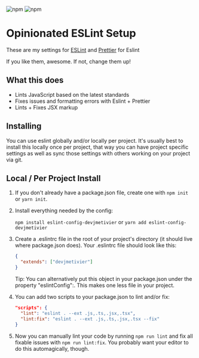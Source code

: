 ![npm](https://img.shields.io/npm/v/eslint-config-devjmetivier.svg)
![npm](https://img.shields.io/npm/dt/eslint-config-devjmetivier.svg)

# Opinionated ESLint Setup

These are my settings for [ESLint](https://eslint.org/) and [Prettier](https://prettier.io/) for Eslint

If you like them, awesome. If not, change them up!

## What this does

- Lints JavaScript based on the latest standards
- Fixes issues and formatting errors with Eslint + Prettier
- Lints + Fixes JSX markup

## Installing

You can use eslint globally and/or locally per project.
It's usually best to install this locally once per project, that way you can have project specific settings as well as sync those settings with others working on your project via git.

## Local / Per Project Install

1. If you don't already have a package.json file, create one with `npm init` or `yarn init`.

2. Install everything needed by the config:

   `npm install eslint-config-devjmetivier` or `yarn add eslint-config-devjmetivier`

3. Create a .eslintrc file in the root of your project's directory (it should live where package.json does). Your .eslintrc file should look like this:

   ```json
   {
     "extends": ["devjmetivier"]
   }
   ```

   Tip: You can alternatively put this object in your package.json under the property "eslintConfig":. This makes one less file in your project.

4. You can add two scripts to your package.json to lint and/or fix:

   ```json
   "scripts": {
     "lint": "eslint . --ext .js,.ts,.jsx,.tsx",
     "lint:fix": "eslint . --ext .js,.ts,.jsx,.tsx --fix"
   }
   ```

5. Now you can manually lint your code by running `npm run lint` and fix all fixable issues with `npm run lint:fix`. You probably want your editor to do this automagically, though.

